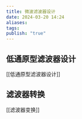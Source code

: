 ```yaml
---
title: 微波滤波器设计
date: 2024-03-20 14:24
aliases: 
tags: 
publish: "true"
---
```

## 低通原型滤波器设计

[[低通原型滤波器设计]]

## 滤波器转换

[[滤波器变换]]
